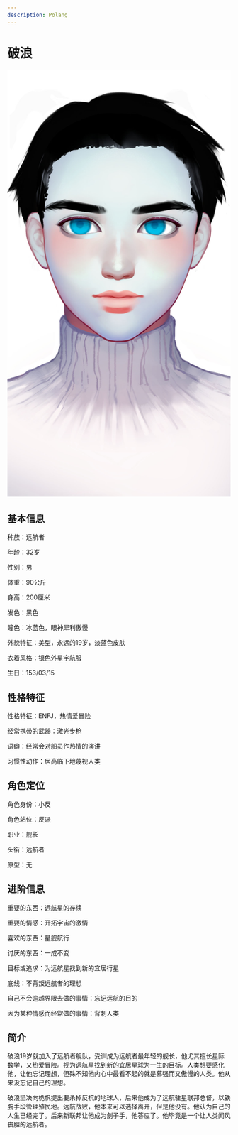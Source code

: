 ```yaml
---
description: Polang
---
```


# 破浪

![破浪](../../.gitbook/assets/破浪.jpg)

## **基本信息**

种族：远航者

年龄：32岁

性别：男

体重：90公斤

身高：200厘米

发色：黑色

瞳色：冰蓝色，眼神犀利傲慢

外貌特征：美型，永远的19岁，淡蓝色皮肤

衣着风格：银色外星宇航服

生日：153/03/15

## **性格特征**

性格特征：ENFJ，热情爱冒险

经常携带的武器：激光步枪

语癖：经常会对船员作热情的演讲

习惯性动作：居高临下地蔑视人类

## **角色定位**

角色身份：小反

角色站位：反派

职业：舰长

头衔：远航者

原型：无

## **进阶信息**

重要的东西：远航星的存续

重要的情感：开拓宇宙的激情

喜欢的东西：星舰航行

讨厌的东西：一成不变

目标或追求：为远航星找到新的宜居行星

底线：不背叛远航者的理想

自己不会逾越界限去做的事情：忘记远航的目的

因为某种情感而经常做的事情：背刺人类

## **简介**

破浪19岁就加入了远航者舰队，受训成为远航者最年轻的舰长，他尤其擅长星际数学，又热爱冒险。视为远航星找到新的宜居星球为一生的目标。人类想要感化他，让他忘记理想，但殊不知他内心中最看不起的就是慕强而又傲慢的人类。他从来没忘记自己的理想。

破浪坚决向桅帆提出要杀掉反抗的地球人，后来他成为了远航驻星联邦总督，以铁腕手段管理殖民地。远航战败，他本来可以选择离开，但是他没有。他认为自己的人生已经完了。后来新联邦让他成为刽子手，他答应了。他毕竟是一个让人类闻风丧胆的远航者。
